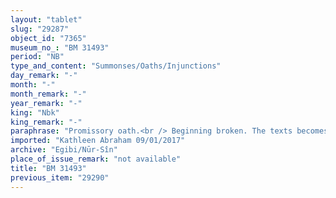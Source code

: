 ```yaml
---
layout: "tablet"
slug: "29287"
object_id: "7365"
museum_no_: "BM 31493"
period: "NB"
type_and_content: "Summonses/Oaths/Injunctions"
day_remark: "-"
month: "-"
month_remark: "-"
year_remark: "-"
king: "Nbk"
king_remark: "-"
paraphrase: "Promissory oath.<br /> Beginning broken. The texts becomes legible while in the middle of a direct speech: &quot; &hellip; <strong>A</strong> will bring along the men and [&hellip;] who have been mustered <em>for</em>(?) <strong>B</strong>, and <strong>C</strong>, the agricultural worker (<em>errē&scaron;u</em>). He will hand them over to <strong>B</strong> in Opis.&quot;&nbsp; Should he fail to do so, there will be a &quot;reduction of the money bag&quot; (<em>miṭītu &scaron;a himti</em>). <strong>D</strong> will pay in full the 14 1/3 minas of silver which are due to <strong>B</strong>. Names of xxx witnesses and the scribe: Nabū-ahhē-iddin/&Scaron;ulāya<br /> &nbsp;<br /> <strong>A</strong> = Silīm-Bēl/&hellip;//&hellip;; <strong>B</strong> = Nergal-&scaron;arru-uṣur/Bēl-&scaron;umu-i&scaron;kun; <strong>C</strong> = Bād&icirc;-il;<strong> D </strong>= Nab&ucirc;-kuzub-ilāni&nbsp;"
imported: "Kathleen Abraham 09/01/2017"
archive: "Egibi/Nūr-Sîn"
place_of_issue_remark: "not available"
title: "BM 31493"
previous_item: "29290"
---
```

